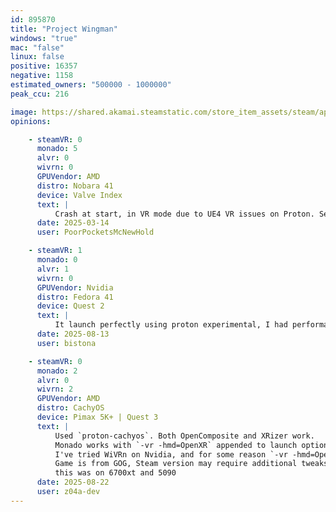 ```yaml
---
id: 895870
title: "Project Wingman"
windows: "true"
mac: "false"
linux: false
positive: 16357
negative: 1158
estimated_owners: "500000 - 1000000"
peak_ccu: 216

image: https://shared.akamai.steamstatic.com/store_item_assets/steam/apps/895870/header.jpg?t=1625008344
opinions:

    - steamVR: 0
      monado: 5
      alvr: 0
      wivrn: 0
      GPUVendor: AMD
      distro: Nobara 41
      device: Valve Index
      text: |
          Crash at start, in VR mode due to UE4 VR issues on Proton. See https://github.com/ValveSoftware/Proton/issues/8409
      date: 2025-03-14
      user: PoorPocketsMcNewHold

    - steamVR: 1
      monado: 0
      alvr: 1
      wivrn: 0
      GPUVendor: Nvidia
      distro: Fedora 41
      device: Quest 2
      text: |
          It launch perfectly using proton experimental, I had performance issues with the game itself but running it I had no technical issues. It doesn't use the VR controllers and only accepts normal input devices like a Flight stick. I'm on kwin wayland w/ a 4060 using wired setup on alvr. 
      date: 2025-08-13
      user: bistona

    - steamVR: 0
      monado: 2
      alvr: 0
      wivrn: 2
      GPUVendor: AMD
      distro: CachyOS
      device: Pimax 5K+ | Quest 3
      text: |
          Used `proton-cachyos`. Both OpenComposite and XRizer work.
          Monado works with `-vr -hmd=OpenXR` appended to launch options. Do not change client scale or enable parallel views, as this tends to crash either game or GPU (This was on AMD, not so sure about NVIDIA).
          I've tried WiVRn on Nvidia, and for some reason `-vr -hmd=OpenXR` doesn't work properly (game renders only UI), but changing it to `-vr -hmd=SteamVR` works.
          Game is from GOG, Steam version may require additional tweaks, since it appends `-vr -hmd=SteamVR` automatically.
          this was on 6700xt and 5090
      date: 2025-08-22
      user: z04a-dev
---
```

